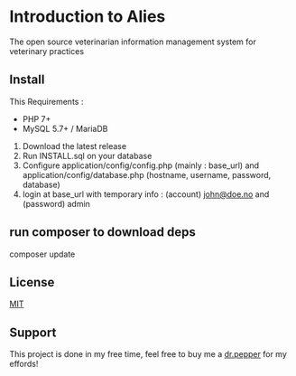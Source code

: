 # Introduction to Alies
The open source veterinarian information management system for veterinary practices

## Install
This 
Requirements : 
- PHP 7+
- MySQL 5.7+ / MariaDB

1) Download the latest release
2) Run INSTALL.sql on your database 
3) Configure application/config/config.php (mainly : base_url) and application/config/database.php (hostname, username, password, database)
4) login at base_url with temporary info : (account) john@doe.no and (password) admin

## run composer to download deps
composer update

## License
[MIT](https://github.com/svennd/alies/blob/master/license.md)

## Support
This project is done in my free time, feel free to buy me a [dr.pepper](https://www.buymeacoffee.com/SvennD) for my effords!
